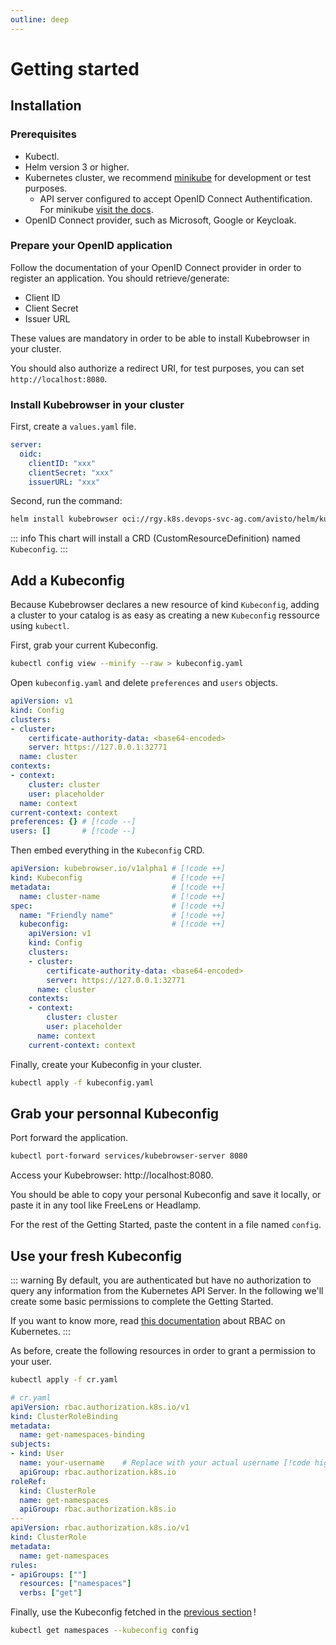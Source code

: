 ```yaml
---
outline: deep
---
```


# Getting started
## Installation
### Prerequisites

- Kubectl.
- Helm version 3 or higher.
- Kubernetes cluster, we recommend [minikube](https://minikube.sigs.k8s.io/docs/) for development or test purposes.
  - API server configured to accept OpenID Connect Authentification. For minikube [visit the docs](https://minikube.sigs.k8s.io/docs/tutorials/openid_connect_auth/).
- OpenID Connect provider, such as Microsoft, Google or Keycloak.

### Prepare your OpenID application

Follow the documentation of your OpenID Connect provider in order to register an application. You should retrieve/generate:

- Client ID
- Client Secret
- Issuer URL

These values are mandatory in order to be able to install Kubebrowser in your cluster.

You should also authorize a redirect URI, for test purposes, you can set `http://localhost:8080`.

### Install Kubebrowser in your cluster

First, create a `values.yaml` file.

```yaml
server:
  oidc:
    clientID: "xxx"
    clientSecret: "xxx"
    issuerURL: "xxx"
```
Second, run the command:

```sh
helm install kubebrowser oci://rgy.k8s.devops-svc-ag.com/avisto/helm/kubebrowser --version 0.6.0 -f values.yaml
```

::: info
This chart will install a CRD (CustomResourceDefinition) named `Kubeconfig`.
:::

## Add a Kubeconfig

Because Kubebrowser declares a new resource of kind `Kubeconfig`, adding a cluster to your catalog is as easy as creating a new `Kubeconfig` ressource using `kubectl`.

First, grab your current Kubeconfig.

```sh
kubectl config view --minify --raw > kubeconfig.yaml
```

Open `kubeconfig.yaml` and delete `preferences` and `users` objects.

```yaml
apiVersion: v1
kind: Config
clusters:
- cluster:
    certificate-authority-data: <base64-encoded>
    server: https://127.0.0.1:32771
  name: cluster
contexts:
- context:
    cluster: cluster
    user: placeholder
  name: context
current-context: context
preferences: {} # [!code --]
users: []       # [!code --]
```

Then embed everything in the `Kubeconfig` CRD.

```yaml
apiVersion: kubebrowser.io/v1alpha1 # [!code ++]
kind: Kubeconfig                    # [!code ++]
metadata:                           # [!code ++]
  name: cluster-name                # [!code ++]
spec:                               # [!code ++]
  name: "Friendly name"             # [!code ++]
  kubeconfig:                       # [!code ++]
    apiVersion: v1
    kind: Config
    clusters:
    - cluster:
        certificate-authority-data: <base64-encoded>
        server: https://127.0.0.1:32771
      name: cluster
    contexts:
    - context:
        cluster: cluster
        user: placeholder
      name: context
    current-context: context
```

Finally, create your Kubeconfig in your cluster.

```sh
kubectl apply -f kubeconfig.yaml
```

## Grab your personnal Kubeconfig

Port forward the application.

```sh
kubectl port-forward services/kubebrowser-server 8080
```

Access your Kubebrowser: http://localhost:8080.

You should be able to copy your personal Kubeconfig and save it locally, or paste it in any tool like FreeLens or Headlamp.

For the rest of the Getting Started, paste the content in a file named `config`.

## Use your fresh Kubeconfig

::: warning
By default, you are authenticated but have no authorization to query any information from the Kubernetes API Server. In the following we'll create some basic permissions to complete the Getting Started.

If you want to know more, read [this documentation](https://kubernetes.io/docs/reference/access-authn-authz/rbac) about RBAC on Kubernetes.
:::

As before, create the following resources in order to grant a permission to your user.
```sh
kubectl apply -f cr.yaml
```
```yaml
# cr.yaml
apiVersion: rbac.authorization.k8s.io/v1
kind: ClusterRoleBinding
metadata:
  name: get-namespaces-binding
subjects:
- kind: User
  name: your-username    # Replace with your actual username [!code highlight]
  apiGroup: rbac.authorization.k8s.io
roleRef:
  kind: ClusterRole
  name: get-namespaces
  apiGroup: rbac.authorization.k8s.io
---
apiVersion: rbac.authorization.k8s.io/v1
kind: ClusterRole
metadata:
  name: get-namespaces
rules:
- apiGroups: [""]
  resources: ["namespaces"]
  verbs: ["get"]
```

Finally, use the Kubeconfig fetched in the [previous section](#grab-your-personnal-kubeconfig) !

```sh
kubectl get namespaces --kubeconfig config
```
